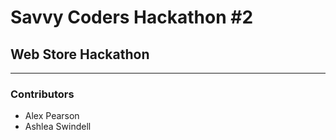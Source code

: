 # Savvy Coders Hackathon \#2
## Web Store Hackathon

---

### Contributors
+ Alex Pearson
+ Ashlea Swindell
